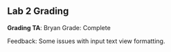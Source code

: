 ## Lab 2 Grading
**Grading TA**: Bryan
Grade: Complete

Feedback: Some issues with input text view formatting. 
